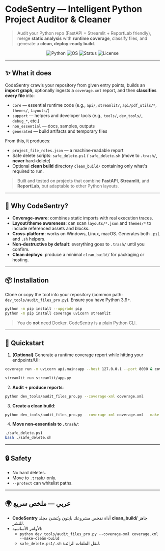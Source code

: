 # CodeSentry — Intelligent Python Project Auditor & Cleaner

> Audit your Python repo (FastAPI + Streamlit + ReportLab friendly), merge **static analysis** with **runtime coverage**, classify files, and generate a **clean, deploy‑ready build**.

<p align="center">
  <img alt="Python" src="https://img.shields.io/badge/Python-3.9%2B-blue" />
  <img alt="OS" src="https://img.shields.io/badge/OS-Windows%20%7C%20Linux%20%7C%20macOS-informational" />
  <img alt="Status" src="https://img.shields.io/badge/Status-Alpha-orange" />
  <img alt="License" src="https://img.shields.io/badge/License-MIT-lightgrey" />
</p>

---

## ✨ What it does

CodeSentry crawls your repository from given entry points, builds an **import graph**, optionally ingests a `coverage.xml` report, and then **classifies every file** into:  
- `core` — essential runtime code (e.g., `api/`, `streamlit/`, `api/pdf_utils/*`, `themes/`, `layouts/`)  
- `support` — helpers and developer tools (e.g., `tools/`, `dev_tools/`, `debug_*`, etc.)  
- `non_essential` — docs, samples, outputs  
- `generated` — build artifacts and temporary files

From this, it produces:  
- `project_file_roles.json` — a machine‑readable report  
- Safe delete scripts: `safe_delete.ps1` / `safe_delete.sh` (move to `.trash/`, **never** hard‑delete)  
- Optional **clean build** directory `clean_build/` containing only what's required to run.

> Built and tested on projects that combine **FastAPI**, **Streamlit**, and **ReportLab**, but adaptable to other Python layouts.

---

## 🧩 Why CodeSentry?
- **Coverage‑aware**: combines static imports with real execution traces.
- **Layout/theme awareness**: can scan `layouts/*.json` and `themes/*` to include referenced assets and blocks.
- **Cross‑platform**: works on Windows, Linux, macOS. Generates both `.ps1` and `.sh` helpers.
- **Non‑destructive by default**: everything goes to `.trash/` until you confirm.
- **Clean deploys**: produce a minimal `clean_build/` for packaging or hosting.

---

## 📦 Installation

Clone or copy the tool into your repository (common path: `dev_tools/audit_files_pro.py`). Ensure you have Python 3.9+.

```bash
python -m pip install --upgrade pip
python -m pip install coverage uvicorn streamlit
```

> You do **not** need Docker. CodeSentry is a plain Python CLI.

---

## 🚀 Quickstart

1) **(Optional)** Generate a runtime coverage report while hitting your endpoints/UI:

```bash
coverage run -m uvicorn api.main:app --host 127.0.0.1 --port 8000 & coverage xml
```

```bash
streamlit run streamlit/app.py
```


2) **Audit + produce reports**:
```bash
python dev_tools/audit_files_pro.py --coverage-xml coverage.xml
```

3) **Create a clean build**:
```bash
python dev_tools/audit_files_pro.py --coverage-xml coverage.xml --make-clean-build
```

4) **Move non‑essentials to `.trash/`**:
```bash
./safe_delete.ps1
bash ./safe_delete.sh
```

---

## 🔒 Safety
- No hard deletes.
- Move to `.trash/` only.
- `--protect` can whitelist paths.

---

## 🌍 عربي — ملخص سريع
- **CodeSentry** أداة تفحص مشروعك بايثون وتُنشئ مجلد **clean_build/** جاهز للنشر.
- الأوامر الأساسية:
  - `python dev_tools/audit_files_pro.py --coverage-xml coverage.xml --make-clean-build`
  - `safe_delete.ps1/.sh` لنقل الملفات الزائدة.
